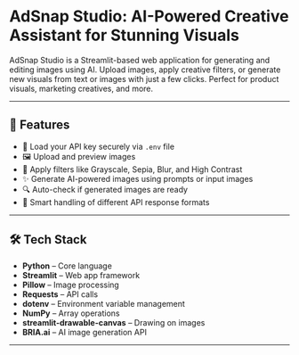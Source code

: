 # AdSnap Studio: AI-Powered Creative Assistant for Stunning Visuals 

AdSnap Studio is a Streamlit-based web application for generating and editing images using AI. Upload images, apply creative filters, or generate new visuals from text or images with just a few clicks. Perfect for product visuals, marketing creatives, and more.

---

## 🚀 Features

- 🔑 Load your API key securely via `.env` file
- 🖼 Upload and preview images
- 🎨 Apply filters like Grayscale, Sepia, Blur, and High Contrast
- ✨ Generate AI-powered images using prompts or input images
- 🔍 Auto-check if generated images are ready
- 🧠 Smart handling of different API response formats

---

## 🛠️ Tech Stack

- **Python** – Core language  
- **Streamlit** – Web app framework  
- **Pillow** – Image processing  
- **Requests** – API calls  
- **dotenv** – Environment variable management  
- **NumPy** – Array operations  
- **streamlit-drawable-canvas** – Drawing on images  
- **BRIA.ai** – AI image generation API  

---



